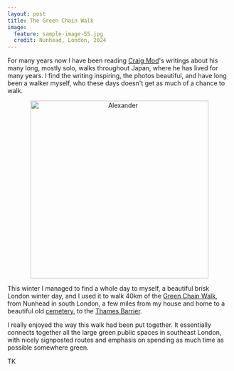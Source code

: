 ```yaml
---
layout: post
title: The Green Chain Walk
image:
  feature: sample-image-55.jpg
  credit: Nunhead, London, 2024
---
```


For many years now I have been reading [Craig Mod](https://www.craigmod.com/)'s writings about his many long, mostly solo, walks throughout Japan, where he has lived for many years. I find the writing inspiring, the photos beautiful, and have long been a walker myself, who these days doesn't get as much of a chance to walk. 

<center><img src="/assets/assets/IMG_1340.jpeg" alt="Alexander" width="400"/></center>
<p></p>

This winter I managed to find a whole day to myself, a beautiful brisk London winter day, and I used it to walk 40km of the [Green Chain Walk](https://tfl.gov.uk/modes/walking/green-chain-walk), from Nunhead in south London, a few miles from my house and home to a beautiful old [cemetery](https://en.wikipedia.org/wiki/Nunhead_Cemetery), to the [Thames Barrier](https://en.wikipedia.org/wiki/Thames_Barrier).  

I really enjoyed the way this walk had been put together. It essentially connects together all the large green public spaces in southeast London, with nicely signposted routes and emphasis on spending as much time as possible somewhere green. 

TK